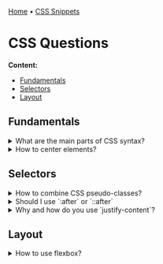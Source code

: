 [Home](../README.md) • [CSS Snippets](./css.snippets.md)

# CSS Questions

**Content:**
- [Fundamentals](#fundamentals)
- [Selectors](#selectors)
- [Layout](#layout)
<!-- - [](#) -->



## Fundamentals

<!-- $Q:D -->
<details id="">
<summary>What are the main parts of CSS syntax?</summary>

- Selectors
- Body (or block)
- Rules
- Properties
- Values
</details>



<!-- $Q:D -->
<details>
<summary>How to center elements?</summary>

Several ways.

Simple one:
```css
selector {
  margin: 0 auto;
  text-align: center;
}
```
</details>



## Selectors

<!-- $Q:D -->
<details>
<summary>How to combine CSS pseudo-classes?</summary>

Just append them:
```css
.myclass:hover::first-letter {}
```
</details>



<!-- $Q:D -->
<details>
<summary>Should I use `:after` or `::after`</summary>

Use `::after` to establish a discrimination between pseudo-classes and pseudo-elements. Browsers still accept the notation `:after` introduced in CSS 2 though.

Note: Microsoft Internet Explorer 8 supports `:after` only.
</details>



<!-- $Q:D -->
<details>
<summary>Why and how do you use `justify-content`?</summary>

**Flex display:** `justify-content` determines how the items inside a flex container are positioned along the main axis, affecting their position and the space around them.
</details>



## Layout

<!-- $Q:D -->
<details>
<summary>How to use flexbox?</summary>

Change the display then mind:
- `flex-direction`: axis: horizontal/vertical and LTR/RTL

```css
selector {
  display: flex;
  flex-direction: row | row-reverse | column | column-reverse;
  flex-wrap: wrap | nowrap;

  /* always useful */
  justify-content: start | center | space-between | space-around | space-evenly;
}
```

<blockquote>
  <!-- $Q:C -->
  <details>
  <summary>Why and how do you use `flex-direction`?</summary>

  `flex-direction` has 4 possible values:
  - `row` (default): horizontal axis, items left to right (LTR)
  - `row-reverse`: horizontal axis, RTL
  - `column`: vertical axis, top to bottom
  - `column-reverse`: vertical axis, bottom to top
  </details>

  <!-- $Q:C -->
  <details>
  <summary>Why and how do you use `flex-wrap`?</summary>

  To determine how flex items behave when the flex container is too small:
  - `wrap` the items to wrap to the next row or column.
  - `nowrap` prevents items from wrapping and shrink them if needed.
  </details>
</blockquote>
</details>

